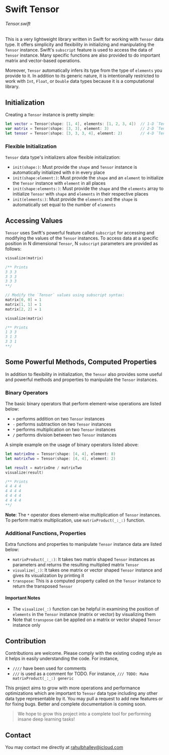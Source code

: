 # Swift Tensor

###### Tensor.swift

This is a very lightweight library written in Swift for working with `Tensor` data type. It offers simplicity and flexibility in initializing and manipulating the `Tensor` instance. Swift's `subscript` feature is used to access the data of `Tensor` instance. Many specific functions are also provided to do important matrix and vector-based operations.

Moreover, `Tensor` automatically infers its type from the type of `elements` you provide to it. In addition to its generic nature, it is intentionally restricted to work with `Int`, `Float`, or `Double` data types because it is a computational library. 



## Initialization

Creating a `Tensor` instance is pretty simple:

```swift
let vector = Tensor(shape: [1, 4], elements: [1, 2, 3, 4])  // 1-D `Tensor`, shape 1 x 4
var matrix = Tensor(shape: [3, 3], element: 3)              // 2-D `Tensor`, shape 3 x 3
let tensor = Tensor(shape: [3, 3, 3, 4], element: 2)        // 4-D `Tensor`, shape 3 x 3 x 3 x 4
```

### Flexible Initialization

`Tensor` data type's initializers allow flexible initialization:

* `init(shape:)`: Must provide the `shape` and `Tensor` instance is automatically initialized with `0` in every place
* `init(shape:element:)`: Must provide the `shape` and an `element` to initialize the `Tensor` instance with `element` in all places
* `init(shape:elements:)`: Must provide the `shape` and the `elements` array to initialize `Tensor` with `shape` and `elements` in their respective places
* `init(elements:)`: Must provide the `elements` and the `shape` is automatically set equal to the number of `elements`


## Accessing Values

`Tensor` uses Swift's powerful feature called `subscript` for accessing and modifying the values of the `Tensor` instances. To access data at a specific position in N dimensional `Tensor`, N `subscript` parameters are provided as follows:

```swift
visualize(matrix)

/** Prints
3 3 3
3 3 3
3 3 3
**/

// Modify the `Tensor` values using subscript syntax:
matrix[0, 0] = 1
matrix[1, 1] = 1
matrix[2, 2] = 1

visualize(matrix)

/** Prints
1 3 3
3 1 3
3 3 1
**/
```


## Some Powerful Methods, Computed Properties

In addition to flexibility in initialization, the `Tensor` also provides some useful and powerful methods and properties to manipulate the `Tensor` instances.

### Binary Operators

The basic binary operators that perform element-wise operations are listed below:

* `+` performs addition on two `Tensor` instances
* `-` performs subtraction on two `Tensor` instances
* `*` performs multiplication on two `Tensor` instances
* `/` performs division between two `Tensor` instances

A simple example on the usage of binary operators listed above:

```swift
let matrixOne = Tensor(shape: [4, 4], element: 8)
let matrixTwo = Tensor(shape: [4, 4], element: 2)

let result = matrixOne / matrixTwo
visualize(result)

/** Prints
4 4 4 4 
4 4 4 4 
4 4 4 4 
4 4 4 4
**/
```

**Note**: The `*` operator does element-wise multiplication of `Tensor` instances. To perform matrix multiplication, use `matrixProduct(_:_:)` function.


### Additional Functions, Properties

Extra functions and properties to manipulate `Tensor` instance data are listed below:

* `matrixProduct(_:_:)`: It takes two matrix shaped `Tensor` instances as parameters and returns the resulting multiplied matrix `Tensor`
* `visualize(_:)`: It takes one matrix or vector shaped `Tensor` instance and gives its visualization by printing it
* `transpose`: This is a computed property called on the `Tensor` instance to return the transposed `Tensor`


#### Important Notes

* The `visualize(_:)` function can be helpful in examining the position of `elements` in the `Tensor` instance (matrix or vector) by visualizing them
* Note that `transpose` can be applied on a matrix or vector shaped `Tensor` instance only


## Contribution

Contributions are welcome. Please comply with the existing coding style as it helps in easily understanding the code. For instance,
* `////` have been used for comments
* `///` is used as a comment for TODO. For instance, `/// TODO: Make matrixProduct(_:_:) generic`

This project aims to grow with more operations and performance optimizations which are important to `Tensor` data type including any other data type representable by it. You may pull a request to add new features or for fixing bugs. Better and complete documentation is coming soon.

> We hope to grow this project into a complete tool for performing insane deep learning tasks!

## Contact 

You may contact me directly at [rahulbhalley@icloud.com](rahulbhalley@icloud.com)
